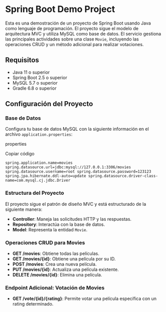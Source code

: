 
# Spring Boot Demo Project

Esta es una demostración de un proyecto de Spring Boot usando Java como lenguaje de programación. El proyecto sigue el modelo de arquitectura MVC y utiliza MySQL como base de datos. El servicio gestiona las principales actividades sobre una clase `Movie`, incluyendo las operaciones CRUD y un método adicional para realizar votaciones.

## Requisitos

-   Java 11 o superior
-   Spring Boot 2.5 o superior
-   MySQL 5.7 o superior
-   Gradle 6.8 o superior

## Configuración del Proyecto

### Base de Datos

Configura tu base de datos MySQL con la siguiente información en el archivo `application.properties`:

properties

Copiar código

`spring.application.name=movies
spring.datasource.url=jdbc:mysql://127.0.0.1:3306/movies
spring.datasource.username=root
spring.datasource.password=123123
spring.jpa.hibernate.ddl-auto=update
spring.datasource.driver-class-name=com.mysql.cj.jdbc.Driver` 

### Estructura del Proyecto

El proyecto sigue el patrón de diseño MVC y está estructurado de la siguiente manera:

-   **Controller**: Maneja las solicitudes HTTP y las respuestas.
-   **Repository**: Interactúa con la base de datos.
-   **Model**: Representa la entidad `Movie`.

### Operaciones CRUD para Movies

-   **GET /movies**: Obtiene todas las películas.
-   **GET /movies/{id}**: Obtiene una película por su ID.
-   **POST /movies**: Crea una nueva película.
-   **PUT /movies/{id}**: Actualiza una película existente.
-   **DELETE /movies/{id}**: Elimina una película.

### Endpoint Adicional: Votación de Movies

-   **GET /vote/{id}/{rating}**: Permite votar una película específica con un rating determinado.
